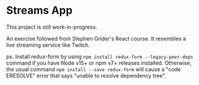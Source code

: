 # Streams App

This project is still work-in-progress. 

An exercise followed from Stephen Grider's React course. It resembles a live streaming service like Twitch.

ps. Install redux-form by using ```npm install redux-form --legacy-peer-deps``` command if you have Node v15+ or npm v7+ releases installed. Otherwise, the usual command ```npm install --save redux-form``` will cause a "code ERESOLVE" error that says "unable to resolve dependency tree".